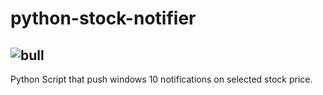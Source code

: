 # python-stock-notifier
## ![bull](images/bull.ico)
Python Script that push windows 10 notifications on selected stock price.
